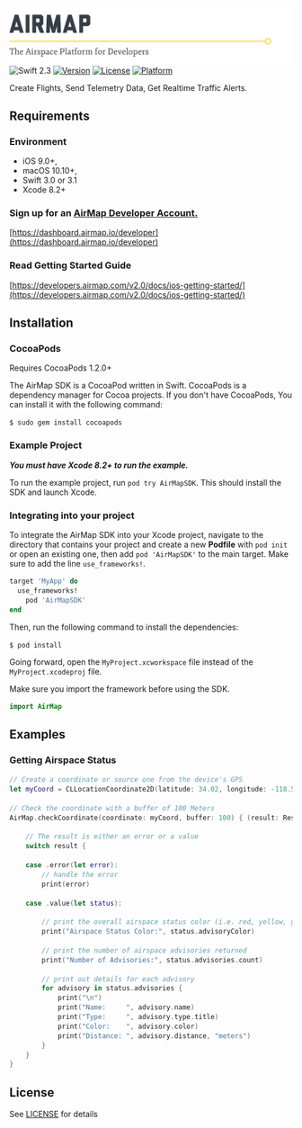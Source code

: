 ![AirMap: The Airspace Platform for Developers](Resources/Core/AirMap.png)
![Swift 2.3](https://img.shields.io/badge/Swift-3.0-lightgray.svg) [![Version](https://img.shields.io/cocoapods/v/AirMapSDK.svg?style=flat)](http://cocoapods.org/pods/AirMapSDK) [![License](https://img.shields.io/cocoapods/l/AirMapSDK.svg?style=flat)](http://cocoapods.org/pods/AirMapSDK) [![Platform](https://img.shields.io/cocoapods/p/AirMapSDK.svg?style=flat)](http://cocoapods.org/pods/AirMapSDK)

Create Flights, Send Telemetry Data, Get Realtime Traffic Alerts.

## Requirements

### Environment
* iOS 9.0+, 
* macOS 10.10+, 
* Swift 3.0 or 3.1
* Xcode 8.2+

### Sign up for an [AirMap Developer Account.](https://dashboard.airmap.io/developer/)

 [https://dashboard.airmap.io/developer](https://dashboard.airmap.io/developer)
  
### Read Getting Started Guide
[https://developers.airmap.com/v2.0/docs/ios-getting-started/](https://developers.airmap.com/v2.0/docs/ios-getting-started/)

## Installation

### CocoaPods

Requires CocoaPods 1.2.0+

The AirMap SDK is a CocoaPod written in Swift. CocoaPods is a dependency manager for Cocoa projects. If you don't have CocoaPods, You can install it with the following command:

`$ sudo gem install cocoapods`


### Example Project

***You must have Xcode 8.2+ to run the example.***

To run the example project, run `pod try AirMapSDK`.  This should install the SDK and launch Xcode.

### Integrating into your project

To integrate the AirMap SDK into your Xcode project, navigate to the directory that contains your project and create a new **Podfile** with `pod init` or open an existing one, then add `pod 'AirMapSDK'` to the main target. Make sure to add the line `use_frameworks!`.

```ruby
target 'MyApp' do
  use_frameworks!
	pod 'AirMapSDK'
end
```

Then, run the following command to install the dependencies:

`$ pod install`

Going forward, open the `MyProject.xcworkspace` file instead of the `MyProject.xcodeproj` file.

Make sure you import the framework before using the SDK.

```swift
import AirMap
```

## Examples

### Getting Airspace Status

```swift
// Create a coordinate or source one from the device's GPS
let myCoord = CLLocationCoordinate2D(latitude: 34.02, longitude: -118.50)

// Check the coordinate with a buffer of 100 Meters
AirMap.checkCoordinate(coordinate: myCoord, buffer: 100) { (result: Result<AirMapStatus>) in
	
	// The result is either an error or a value
	switch result {
	
	case .error(let error):
		// handle the error
		print(error)

	case .value(let status):
		
		// print the overall airspace status color (i.e. red, yellow, green)
		print("Airspace Status Color:", status.advisoryColor)

		// print the number of airspace advisories returned
		print("Number of Advisories:", status.advisories.count)
		
		// print out details for each advisory
		for advisory in status.advisories {
			print("\n")
			print("Name:     ", advisory.name)
			print("Type:     ", advisory.type.title)
			print("Color:    ", advisory.color)
			print("Distance: ", advisory.distance, "meters")
		}
	}
}
```

## License 

See [LICENSE](https://raw.githubusercontent.com/airmap/AirMapSDK-Swift/master/LICENSE) for details
